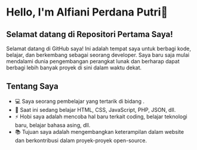 # Hello, I'm Alfiani Perdana Putri👋

## Selamat datang di Repositori Pertama Saya!

Selamat datang di GitHub saya! Ini adalah tempat saya untuk berbagi kode, belajar, dan berkembang sebagai seorang developer. Saya baru saja mulai mendalami dunia pengembangan perangkat lunak dan berharap dapat berbagi lebih banyak proyek di sini dalam waktu dekat.

## Tentang Saya

- 💻 Saya seorang pembelajar yang tertarik di bidang .
- 🌱 Saat ini sedang belajar HTML, CSS, JavaScript, PHP, JSON, dll.
- ⚡ Hobi saya adalah mencoba hal baru terkait coding, belajar teknologi baru, belajar bahasa asing, dll.
- 📚 Tujuan saya adalah mengembangkan keterampilan dalam website dan berkontribusi dalam proyek-proyek open-source.


